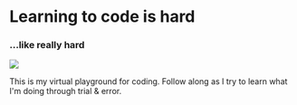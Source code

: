 <h1>Learning to code is hard</h1>
<h3>...like really hard</h3>
<img src="https://pbs.twimg.com/media/ECnNFLBUIAEekoK?format=jpg&name=large">

This is my virtual playground for coding.
Follow along as I try to learn what I'm doing through trial & error. 
